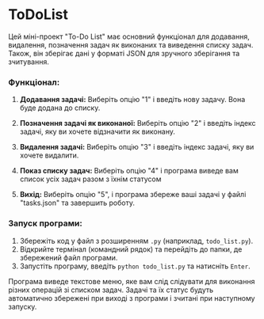 # ToDoList

Цей міні-проект "To-Do List" має основний функціонал для додавання, видалення, позначення задач як виконаних та виведення списку задач. Також, він зберігає дані у форматі JSON для зручного зберігання та зчитування.

### Функціонал:

1. **Додавання задачі:** Виберіть опцію "1" і введіть нову задачу. Вона буде додана до списку.

2. **Позначення задачі як виконаної:** Виберіть опцію "2" і введіть індекс задачі, яку ви хочете відзначити як виконану.

3. **Видалення задачі:** Виберіть опцію "3" і введіть індекс задачі, яку ви хочете видалити.

4. **Показ списку задач:** Виберіть опцію "4" і програма виведе вам список усіх задач разом з їхнім статусом

5. **Вихід:** Виберіть опцію "5", і програма збереже ваші задачі у файлі "tasks.json" та завершить роботу.

### Запуск програми:

1. Збережіть код у файл з розширенням `.py` (наприклад, `todo_list.py`).
2. Відкрийте термінал (командний рядок) та перейдіть до папки, де збережений файл програми.
3. Запустіть програму, введіть `python todo_list.py` та натисніть `Enter`.

Програма виведе текстове меню, яке вам слід слідувати для виконання різних операцій зі списком задач. Задачі та їх статус будуть автоматично збережені при виході з програми і зчитані при наступному запуску.